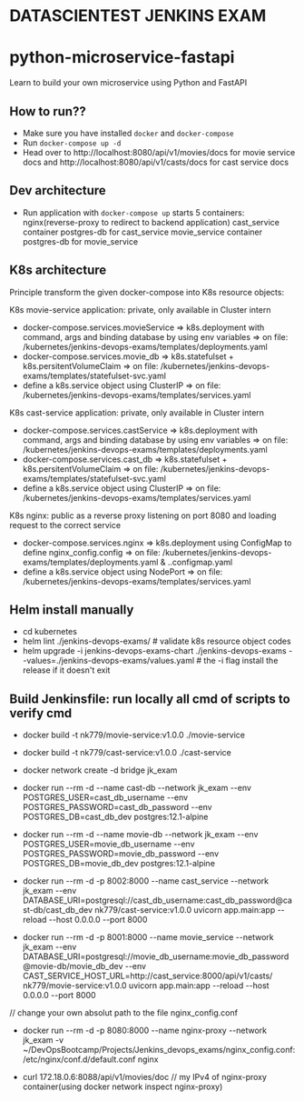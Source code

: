 # DATASCIENTEST JENKINS EXAM
# python-microservice-fastapi
Learn to build your own microservice using Python and FastAPI

## How to run??
 - Make sure you have installed `docker` and `docker-compose`
 - Run `docker-compose up -d`
 - Head over to http://localhost:8080/api/v1/movies/docs for movie service docs 
   and http://localhost:8080/api/v1/casts/docs for cast service docs

## Dev architecture
 - Run application with `docker-compose up` starts 5 containers:
    nginx(reverse-proxy to redirect to backend application)
    cast_service container
    postgres-db for cast_service
    movie_service container
    postgres-db for movie_service

 ## K8s architecture
 Principle transform the given docker-compose into K8s resource objects:

 K8s movie-service application: private, only available in Cluster intern
 - docker-compose.services.movieService => k8s.deployment with command, args and binding database by using env variables => on file: /kubernetes/jenkins-devops-exams/templates/deployments.yaml
 - docker-compose.services.movie_db => k8s.statefulset + k8s.persitentVolumeClaim => on file: /kubernetes/jenkins-devops-exams/templates/statefulset-svc.yaml
 - define a k8s.service object using ClusterIP => on file: /kubernetes/jenkins-devops-exams/templates/services.yaml

 K8s cast-service application: private, only available in Cluster intern
 - docker-compose.services.castService => k8s.deployment with command, args and binding database by using env variables => on file: /kubernetes/jenkins-devops-exams/templates/deployments.yaml
 - docker-compose.services.cast_db => k8s.statefulset + k8s.persitentVolumeClaim => on file: /kubernetes/jenkins-devops-exams/templates/statefulset-svc.yaml
 - define a k8s.service object using ClusterIP => on file: /kubernetes/jenkins-devops-exams/templates/services.yaml

 K8s nginx: public as a reverse proxy listening on port 8080 and loading request to the correct service 
 - docker-compose.services.nginx => k8s.deployment using ConfigMap to define nginx_config.config => on file: /kubernetes/jenkins-devops-exams/templates/deployments.yaml & ..configmap.yaml
 - define a k8s.service object using NodePort => on file: /kubernetes/jenkins-devops-exams/templates/services.yaml

 ## Helm install manually
 - cd kubernetes
 - helm lint ./jenkins-devops-exams/ # validate k8s resource object codes
 - helm upgrade -i jenkins-devops-exams-chart ./jenkins-devops-exams --values=./jenkins-devops-exams/values.yaml # the -i flag install the release if it doesn't exit

 ## Build Jenkinsfile: run locally all cmd of scripts to verify cmd
 - docker build -t nk779/movie-service:v1.0.0 ./movie-service
 - docker build -t nk779/cast-service:v1.0.0 ./cast-service

 - docker network create -d bridge jk_exam

 - docker run --rm -d --name cast-db --network jk_exam --env POSTGRES_USER=cast_db_username --env POSTGRES_PASSWORD=cast_db_password --env POSTGRES_DB=cast_db_dev postgres:12.1-alpine
 - docker run --rm -d --name movie-db --network jk_exam --env POSTGRES_USER=movie_db_username --env POSTGRES_PASSWORD=movie_db_password --env POSTGRES_DB=movie_db_dev postgres:12.1-alpine

 - docker run --rm -d -p 8002:8000 --name cast_service --network jk_exam --env DATABASE_URI=postgresql://cast_db_username:cast_db_password@cast-db/cast_db_dev nk779/cast-service:v1.0.0  uvicorn app.main:app --reload --host 0.0.0.0 --port 8000

 - docker run --rm -d -p 8001:8000 --name movie_service --network jk_exam --env DATABASE_URI=postgresql://movie_db_username:movie_db_password@movie-db/movie_db_dev --env CAST_SERVICE_HOST_URL=http://cast_service:8000/api/v1/casts/ nk779/movie-service:v1.0.0 uvicorn app.main:app --reload --host 0.0.0.0 --port 8000

 // change your own absolut path to the file nginx_config.conf
 - docker run --rm -d -p 8080:8000 --name nginx-proxy --network jk_exam -v ~/DevOpsBootcamp/Projects/Jenkins_devops_exams/nginx_config.conf:/etc/nginx/conf.d/default.conf nginx

 - curl 172.18.0.6:8088/api/v1/movies/doc // my IPv4 of nginx-proxy container(using docker network inspect nginx-proxy)

 
  
 




 
